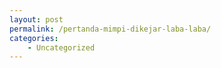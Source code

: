 ```yaml
---
layout: post
permalink: /pertanda-mimpi-dikejar-laba-laba/
categories:
    - Uncategorized
---
```


